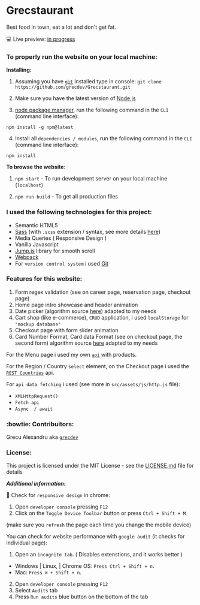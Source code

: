 # Grecstaurant

Best food in town, eat a lot and don't get fat.

:computer: Live preview: [in progress]()

### To properly run the website on your local machine:

**Installing:**

1. Assuming you have [`git`](https://git-scm.com/downloads) installed type in console: `git clone https://github.com/grecdev/Grecstaurant.git`

2. Make sure you have the latest version of [Node.js](https://nodejs.org/en/download/)

3. [node package manager](https://docs.npmjs.com/about-npm/), run the following command in the `CLI` (command line interface):
```
npm install -g npm@latest
```
4. Install all `dependencies / modules`, run the following command in the `CLI` (command line interface):
```
npm install
```

**To browse the website**:

1. `npm start` - To run development server on your local machine (`localhost`)

2. `npm run build` - To get all production files

### I used the following technologies for this project:

- Semantic HTML5
- [Sass](https://sass-lang.com/) (with `.scss` extension / syntax, see more details [here](https://sass-lang.com/documentation/syntax))
- Media Queries ( Responsive Design )
- Vanilla Javascript
- [Jump.js](http://callmecavs.com/jump.js/) library for smooth scroll
- [Webpack](https://github.com/webpack/webpack)
- For `version control system` i used [Git](https://git-scm.com/)

### Features for this website:

1. Form regex validation (see on career page, reservation page, checkout page)
2. Home page intro showcase and header animation
3. Date picker (algorithm source [here](http://jszen.blogspot.com/2007/03/how-to-build-simple-calendar-with.html)) adapted to my needs
4. Cart shop (like e-commerce), `CRUD` application, i used `localStorage` for `"mockup database"`
5. Checkout page with form slider animation
6. Card Number Format, Card data Format (see on checkout page, the second form) algorithm source [here](https://www.peterbe.com/plog/cc-formatter) adapted to my needs

For the Menu page i used my own [`api`](https://grecdev.github.io/json-api/restaurant-foods.json) with products.

For the Region / Country `select` element, on the Checkout page i used the [`REST Countries`](https://restcountries.eu/) api.

For `api data fetching` i used (see more in `src/assets/js/http.js` file): 

- `XMLHttpRequest()`
- `Fetch api`
- `Async  / await`

### :bowtie: Contribuitors:

Grecu Alexandru aka [`grecdev`](https://github.com/grecdev)

### License:

This project is licensed under the MIT License - see the [LICENSE.md](https://github.com/grecdev/Grecstaurant/blob/master/LICENSE.md) file for details

***Additional information:***

:iphone: Check for `responsive design` in chrome: 

1. Open `developer console` pressing `F12`
2. Click on the `Toggle Device Toolbar` button or press `Ctrl + Shift + M`

(make sure you `refresh` the page each time you change the mobile device)

You can check for website performance with `google audit` (it checks for individual page):

1. Open an `incognito tab`. ( Disables extenstions, and it works better )

- Windows | Linux, | Chrome OS: `Press Ctrl + Shift + n`.
- Mac: `Press ⌘ + Shift + n`.

2. Open `developer console` pressing `F12`
3. Select `Audits` tab
4. Press `Run audits` blue button on the bottom of the tab
